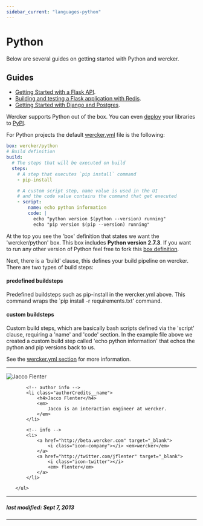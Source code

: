 ```yaml
---
sidebar_current: "languages-python"
---
```


# Python

Below are several guides on getting started with Python and wercker.

## Guides

* [Getting Started with a Flask API](/articles/languages/python/flask.html "Getting Started with a Flask API ").
* [Building and testing a Flask application with Redis](/articles/languages/python/flaskredis.html "Building and testing a Flask application with Redis ").
* [Getting Started with Django and Postgres](/articles/languages/python/django-postgres.html "Getting Started with Django and Postgres").

Wercker supports Python out of the box. You can even [deploy](/articles/deployment/pypi.html) your libraries to [PyPI](http://pypi.python.org).

For Python projects the default [wercker.yml](/articles/werckeryml)
file is the following:

``` yaml
box: wercker/python
# Build definition
build:
  # The steps that will be executed on build
  steps:
    # A step that executes `pip install` command
    - pip-install

    # A custom script step, name value is used in the UI
    # and the code value contains the command that get executed
    - script:
        name: echo python information
        code: |
          echo "python version $(python --version) running"
          echo "pip version $(pip --version) running"
```

At the top you see the 'box' definition that states we want the 'wercker/python' box. This box includes **Python version 2.7.3**. If you want to run any other version of Python feel free to fork this [box definition](https://github.com/wercker/box-python).

Next, there is a 'build' clause, this defines your build pipeline on wercker. There are two types of build steps:

#### predefined buildsteps
Predefined buildsteps such as pip-install in the wercker.yml above. This command wraps the `pip install -r requirements.txt' command.

#### custom buildsteps
Custom build steps, which are basically bash scripts defined via the 'script' clause, requiring a 'name' and 'code' section. In the example file above we created a custom build step called 'echo python information' that echos the python and pip versions back to us.

See the [wercker.yml section](/articles/werckeryml) for more information.


-------

<div class="authorCredits">
    <span class="profile-picture">
        <img src="https://secure.gravatar.com/avatar/7d9ef3d3f6911e6e4f9c51f6d99c48f8?d=identicon&s=192" alt="Jacco Flenter"/>
    </span>
    <ul class="authorCredits">

        <!-- author info -->
        <li class="authorCredits__name">
            <h4>Jacco Flenter</h4>
            <em>
                Jacco is an interaction engineer at wercker.
            </em>
        </li>

        <!-- info -->
        <li>
            <a href="http://beta.wercker.com" target="_blank">
                <i class="icon-company"></i> <em>wercker</em>
            </a>
            <a href="http://twitter.com/jflenter" target="_blank">
                <i class="icon-twitter"></i>
                <em> flenter</em>
            </a>
        </li>

    </ul>
</div>

-------
##### last modified: Sept 7, 2013
-------
